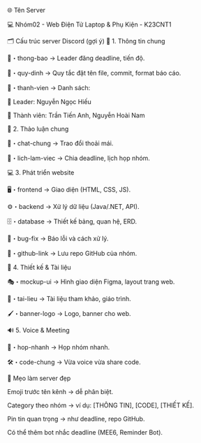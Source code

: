 🌐 Tên Server

💻 Nhóm02 - Web Điện Tử Laptop & Phụ Kiện - K23CNT1

🗂️ Cấu trúc server Discord (gợi ý)
📌 1. Thông tin chung

📢・thong-bao → Leader đăng deadline, tiến độ.

📜・quy-dinh → Quy tắc đặt tên file, commit, format báo cáo.

📇・thanh-vien → Danh sách:

👑 Leader: Nguyễn Ngọc Hiếu

👥 Thành viên:  Trần Tiến Anh, Nguyễn Hoài Nam

💬 2. Thảo luận chung

💭・chat-chung → Trao đổi thoải mái.

📅・lich-lam-viec → Chia deadline, lịch họp nhóm.

💻 3. Phát triển website

🖥️・frontend → Giao diện (HTML, CSS, JS).

⚙️・backend → Xử lý dữ liệu (Java/.NET, API).

🗄️・database → Thiết kế bảng, quan hệ, ERD.

🐞・bug-fix → Báo lỗi và cách xử lý.

📂・github-link → Lưu repo GitHub của nhóm.

🎨 4. Thiết kế & Tài liệu

🎭・mockup-ui → Hình giao diện Figma, layout trang web.

📑・tai-lieu → Tài liệu tham khảo, giáo trình.

🖌️・banner-logo → Logo, banner cho web.

🔊 5. Voice & Meeting

🎤・hop-nhanh → Họp nhóm nhanh.

🛠️・code-chung → Vừa voice vừa share code.

🌟 Mẹo làm server đẹp

Emoji trước tên kênh → dễ phân biệt.

Category theo nhóm → ví dụ: [THÔNG TIN], [CODE], [THIẾT KẾ].

Pin tin quan trọng → như deadline, repo GitHub.

Có thể thêm bot nhắc deadline (MEE6, Reminder Bot).
